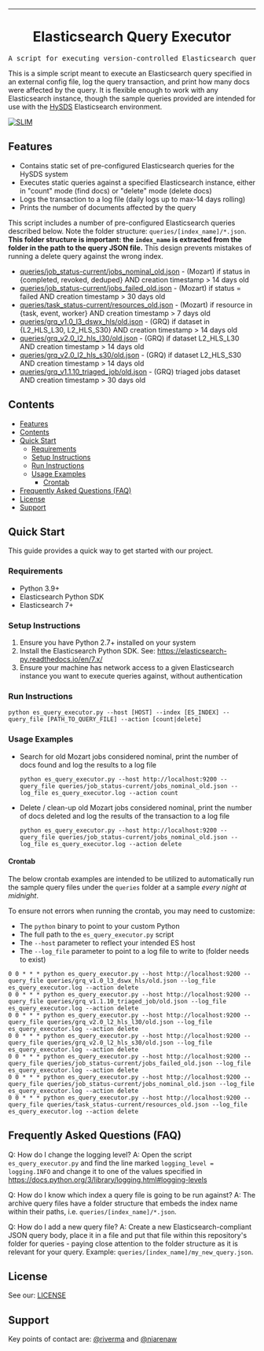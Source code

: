 <!-- Header block for project -->
<hr>

<div align="center">

<h1 align="center">Elasticsearch Query Executor</h1>

</div>

<pre align="center">A script for executing version-controlled Elasticsearch queries.</pre>

<!-- Header block for project -->

This is a simple script meant to execute an Elasticsearch query specified in an external config file, log the query transaction, and print how many docs were affected by the query. It is flexible enough to work with any Elasticsearch instance, though the sample queries provided are intended for use with the [HySDS](https://github.com/hysds/) Elasticsearch environment. 

[![SLIM](https://img.shields.io/badge/Best%20Practices%20from-SLIM-blue)](https://nasa-ammos.github.io/slim/)

## Features

* Contains static set of pre-configured Elasticsearch queries for the HySDS system
* Executes static queries against a specified Elasticsearch instance, either in "count" mode (find docs) or "delete" mode (delete docs)
* Logs the transaction to a log file (daily logs up to max-14 days rolling)
* Prints the number of documents affected by the query
  
This script includes a number of pre-configured Elasticsearch queries described below. Note the folder structure: `queries/[index_name]/*.json`. **This folder structure is important: the `index_name` is extracted from the folder in the path to the query JSON file.** This design prevents mistakes of running a delete query against the wrong index.
- [queries/job_status-current/jobs_nominal_old.json](queries/job_status-current/jobs_nominal_old.json) - (Mozart) if status in {completed, revoked, deduped} AND creation timestamp > 14 days old 
- [queries/job_status-current/jobs_failed_old.json](queries/job_status-current/jobs_failed_old.json) - (Mozart) if status = failed AND creation timestamp > 30 days old
- [queries/task_status-current/resources_old.json](queries/task_status-current/resources_old.json) - (Mozart) if resource in {task, event, worker} AND creation timestamp > 7 days old 
- [queries/grq_v1.0_l3_dswx_hls/old.json](queries/grq_v1.0_l3_dswx_hls/old.json) - (GRQ) if dataset in {L2_HLS_L30, L2_HLS_S30} AND creation timestamp > 14 days old 
- [queries/grq_v2.0_l2_hls_l30/old.json](queries/grq_v2.0_l2_hls_l30/old.json) - (GRQ) if dataset L2_HLS_L30 AND creation timestamp > 14 days old 
- [queries/grq_v2.0_l2_hls_s30/old.json](queries/grq_v2.0_l2_hls_s30/old.json) - (GRQ) if dataset L2_HLS_S30 AND creation timestamp > 14 days old 
- [queries/grq_v1.1.10_triaged_job/old.json](queries/grq_v1.1.10_triaged_job/old.json) - (GRQ) triaged jobs dataset AND creation timestamp > 30 days old

## Contents

- [Features](#features)
- [Contents](#contents)
- [Quick Start](#quick-start)
  - [Requirements](#requirements)
  - [Setup Instructions](#setup-instructions)
  - [Run Instructions](#run-instructions)
  - [Usage Examples](#usage-examples)
    - [Crontab](#crontab)
- [Frequently Asked Questions (FAQ)](#frequently-asked-questions-faq)
- [License](#license)
- [Support](#support)

## Quick Start

This guide provides a quick way to get started with our project.

### Requirements

* Python 3.9+
* Elasticsearch Python SDK 
* Elasticsearch 7+
  
### Setup Instructions

1. Ensure you have Python 2.7+ installed on your system
2. Install the Elasticsearch Python SDK. See: https://elasticsearch-py.readthedocs.io/en/7.x/ 
3. Ensure your machine has network access to a given Elasticsearch instance you want to execute queries against, without authentication

### Run Instructions

```
python es_query_executor.py --host [HOST] --index [ES_INDEX] --query_file [PATH_TO_QUERY_FILE] --action [count|delete]
```

### Usage Examples

* Search for old Mozart jobs considered nominal, print the number of docs found and log the results to a log file
  ```
  python es_query_executor.py --host http://localhost:9200 --query_file queries/job_status-current/jobs_nominal_old.json --log_file es_query_executor.log --action count
  ```
* Delete / clean-up old Mozart jobs considered nominal, print the number of docs deleted and log the results of the transaction to a log file
  ```
  python es_query_executor.py --host http://localhost:9200 --query_file queries/job_status-current/jobs_nominal_old.json --log_file es_query_executor.log --action delete
  ```  

#### Crontab

The below crontab examples are intended to be utilized to automatically run the sample query files under the `queries` folder at a sample *every night at midnight*. 

To ensure not errors when running the crontab, you may need to customize:
- The `python` binary to point to your custom Python
- The full path to the `es_query_executor.py` script
- The `--host` parameter to reflect your intended ES host
- The `--log_file` parameter to point to a log file to write to (folder needs to exist)

```
0 0 * * * python es_query_executor.py --host http://localhost:9200 --query_file queries/grq_v1.0_l3_dswx_hls/old.json --log_file es_query_executor.log --action delete
0 0 * * * python es_query_executor.py --host http://localhost:9200 --query_file queries/grq_v1.1.10_triaged_job/old.json --log_file es_query_executor.log --action delete
0 0 * * * python es_query_executor.py --host http://localhost:9200 --query_file queries/grq_v2.0_l2_hls_l30/old.json --log_file es_query_executor.log --action delete
0 0 * * * python es_query_executor.py --host http://localhost:9200 --query_file queries/grq_v2.0_l2_hls_s30/old.json --log_file es_query_executor.log --action delete
0 0 * * * python es_query_executor.py --host http://localhost:9200 --query_file queries/job_status-current/jobs_failed_old.json --log_file es_query_executor.log --action delete
0 0 * * * python es_query_executor.py --host http://localhost:9200 --query_file queries/job_status-current/jobs_nominal_old.json --log_file es_query_executor.log --action delete
0 0 * * * python es_query_executor.py --host http://localhost:9200 --query_file queries/task_status-current/resources_old.json --log_file es_query_executor.log --action delete
```

## Frequently Asked Questions (FAQ)

Q: How do I change the logging level?
A: Open the script `es_query_executor.py` and find the line marked `logging_level = logging.INFO` and change it to one of the values specified in https://docs.python.org/3/library/logging.html#logging-levels

Q: How do I know which index a query file is going to be run against?
A: The archive query files have a folder structure that embeds the index name within their paths, i.e. `queries/[index_name]/*.json`.

Q: How do I add a new query file?
A: Create a new Elasticsearch-compliant JSON query body, place it in a file and put that file within this repository's folder for queries - paying close attention to the folder structure as it is relevant for your query. Example: `queries/[index_name]/my_new_query.json`.

## License

See our: [LICENSE](LICENSE)

## Support

Key points of contact are: [@riverma](https://github.com/riverma) and [@niarenaw](https://github.com/niarenaw)
